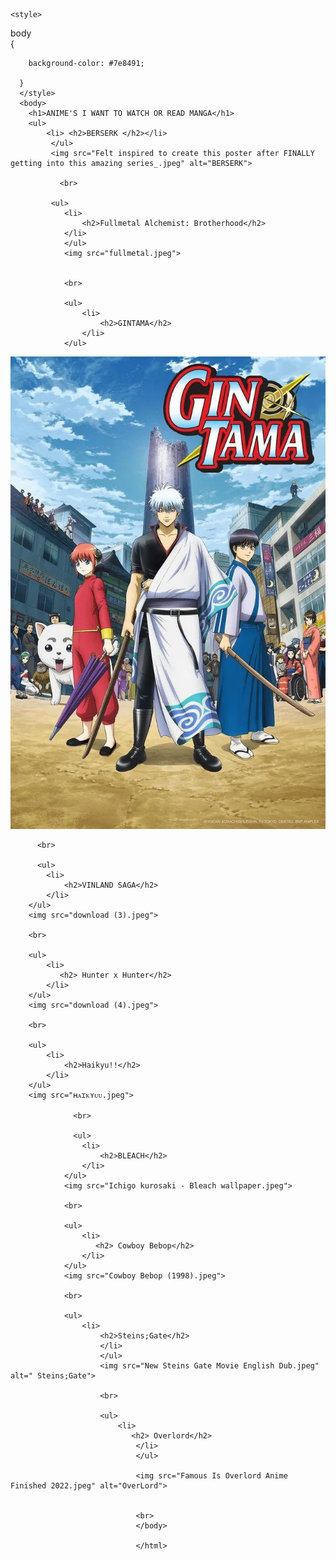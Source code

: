 <html>
    <head>
        <title>
            ANIME'S TO WATCH
        </title>
    </head>
    
    <style>
   body     
 {
      
        background-color: #7e8491;
        
      }
      </style>
      <body>
        <h1>ANIME'S I WANT TO WATCH OR READ MANGA</h1>
        <ul>
            <li> <h2>BERSERK </h2></li>
             </ul>
             <img src="Felt inspired to create this poster after FINALLY getting into this amazing series_.jpeg" alt="BERSERK">

               <br>

             <ul>
                <li>
                    <h2>Fullmetal Alchemist: Brotherhood</h2>
                </li>
                </ul>
                <img src="fullmetal.jpeg">


                <br>

                <ul>
                    <li>
                        <h2>GINTAMA</h2>
                    </li>
                </ul>
<img src="𝐆𝐢𝐧𝐭𝐚𝐦𝐚.jpeg">


          <br>

          <ul>
            <li>
                <h2>VINLAND SAGA</h2>
            </li>
        </ul>
        <img src="download (3).jpeg">

        <br>

        <ul>
            <li> 
               <h2> Hunter x Hunter</h2>
            </li>
        </ul>
        <img src="download (4).jpeg">

        <br>

        <ul>
            <li>
                <h2>Haikyu!!</h2>
            </li>
        </ul>
        <img src="ʜᴀɪᴋʏᴜᴜ.jpeg">

                  <br>

                  <ul>
                    <li>
                        <h2>BLEACH</h2>
                    </li>
                </ul>
                <img src="Ichigo kurosaki - Bleach wallpaper.jpeg">

                <br>

                <ul>
                    <li>
                       <h2> Cowboy Bebop</h2>
                    </li>
                </ul>
                <img src="Cowboy Bebop (1998).jpeg">

                <br>

                <ul>
                    <li>
                        <h2>Steins;Gate</h2>
                        </li>
                        </ul>
                        <img src="New Steins Gate Movie English Dub.jpeg" alt=" Steins;Gate">

                        <br>

                        <ul>
                            <li>
                               <h2> Overlord</h2>
                                </li>
                                </ul>
                                
                                <img src="Famous Is Overlord Anime Finished 2022.jpeg" alt="OverLord">

                                
                                <br>
                                </body>

                                </html>
                                


                            
